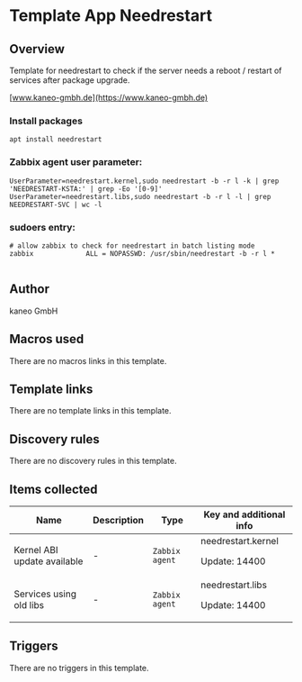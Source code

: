 # Template App Needrestart

## Overview

Template for needrestart to check if the server needs a reboot / restart of services after package upgrade.


[www.kaneo-gmbh.de](https://www.kaneo-gmbh.de)


### Install packages



```
apt install needrestart
```

### Zabbix agent user parameter:



```
UserParameter=needrestart.kernel,sudo needrestart -b -r l -k | grep 'NEEDRESTART-KSTA:' | grep -Eo '[0-9]'  
UserParameter=needrestart.libs,sudo needrestart -b -r l -l | grep NEEDRESTART-SVC | wc -l
```

### sudoers entry:



```
# allow zabbix to check for needrestart in batch listing mode  
zabbix             ALL = NOPASSWD: /usr/sbin/needrestart -b -r l *  
  

```
## Author

kaneo GmbH

## Macros used

There are no macros links in this template.

## Template links

There are no template links in this template.

## Discovery rules

There are no discovery rules in this template.

## Items collected

|Name|Description|Type|Key and additional info|
|----|-----------|----|----|
|Kernel ABI update available|<p>-</p>|`Zabbix agent`|needrestart.kernel<p>Update: 14400</p>|
|Services using old libs|<p>-</p>|`Zabbix agent`|needrestart.libs<p>Update: 14400</p>|
## Triggers

There are no triggers in this template.

